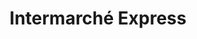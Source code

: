 ---
title: "Intermarché Express"
url: /paris/intermarche-express-avenue-corentin-cariou/
shop: commodité
---